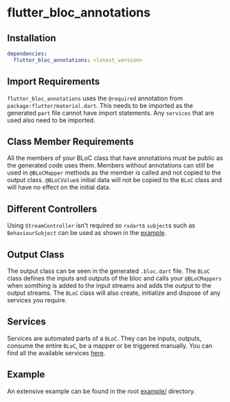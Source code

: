 # flutter_bloc_annotations

## Installation

```yaml
dependencies:
  flutter_bloc_annotations: <latest_version>
```

## Import Requirements

`flutter_bloc_annotations` uses the `@required` annotation from `package:flutter/material.dart`.
This needs to be imported as the generated `part` file cannot have import statements. Any `services`
that are used also need to be imported.

## Class Member Requirements

All the members of your BLoC class that have annotations must be public as the generated code uses
them. Members without annotations can still be used in `@BLoCMapper` methods as the member is called
and not copied to the output class. `@BLoCValue`s initial data will not be copied to the `BLoC`
class and will have no effect on the initial data.

## Different Controllers

Using `StreamController` isn't required so `rxdart`s `subject`s such as `BehaviourSubject`
can be used as shown in the
[example](https://github.com/CallumIddon/flutter_bloc_generator/tree/master/example/lib/bloc.dart).

## Output Class

The output class can be seen in the generated `.bloc.dart` file. The `BLoC` class defines the inputs
and outputs of the bloc and calls your `@BLoCMappers` when somthing is added to the input streams
and adds the output to the output streams. The `BLoC` class will also create, initialize and dispose
of any services you require.

## Services

Services are automated parts of a `BLoC`. They can be inputs, outputs, consume the entire `BLoC`,
be a mapper or be triggered manually. You can find all the available services
[here](lib/src/types.dart).

## Example

An extensive example can be found in the root
[example/](https://github.com/CallumIddon/flutter_bloc_generator/tree/master/example) directory.